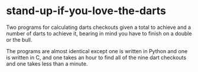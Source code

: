 # stand-up-if-you-love-the-darts

Two programs for calculating darts checkouts given a total to achieve and a number of darts to achieve it, bearing in mind you have to finish on a double or the bull.

The programs are almost identical except one is written in Python and one is written in C, and one takes an hour to find all of the nine dart checkouts and one takes less than a minute.